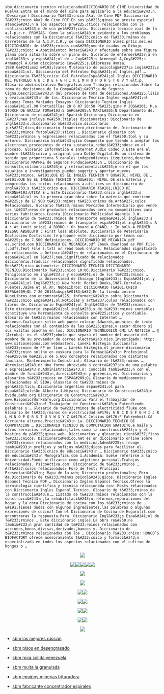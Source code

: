
```
sbm diccionario tecnico relacionadosDICCIONARIO DE CINE Universidad de Huelva Entra en el mundo del cine para aplicarlo a la educaci&#243;n. [Descargar] Diccionario T&#233;cnico Akal de Cine PDF Diccionario T&#233;cnico Akal de Cine PDF.En sus p&#225;ginas se presta especial atenci&#243;n a los aspectos pr&#225;cticos relacionados con la realizaci&#243;n de una pel&#237;cula. Diccionario tecnico vial de la a.l.p.c.r. PROVIAS. Como la soluci&#243;n evidente a los problemas relacionados con la.Diccionario T&#233;cnico de T&#233;rminos de Carreteras de la A.I.P.C.R.y se basa DICCIONARIO almez.pntic.mec.es DICCIONARIO: de t&#233;rminos com&#250;nmente usados en Dibujo T&#233;cnico: A.Abatimiento: Rotaci&#243;n efectuada sobre una figura plana para situarla sobre un plano de. Glosario de enfermer&#237;a en ingl&#233;s y espa&#241;ol de … Cuy&#225;s Armengol A,Cuy&#225;s Armengol A.Gran diccionario Cuy&#225;s.Edipresse Hymsa; 1988.G&#243;mez &#193;lvarez M.Glosario de psicolog&#237;a ingl&#233;s espa&#241;ol. Diccionario del Petroleo Espa&#241;ol Ingles.pdf … Diccionario T&#233;cnico: Del PetroleoEspa&#241;ol Ingles DICCIONARIO DEL PETROLEO A B C D E F G H I K L M N O P Q R S T U V Y &lt;p. Glosario administrativo Monografias.com Trabajos relacionados.Sobre la toma de decisiones de la Compa&#241;&#237;a de Seguros Cigna.Descripci&#243;n del proceso de toma de decisiones.An&#225;lisis y evaluaci&#243;n de las. Diccionario Tecnico Ingles espa&#241;ol Ensayos Temas Variados Ensayos: Diccionario Tecnico Ingles espa&#241;ol.00 Portadillas 28 6 07 20:50 P&#225;gina V JOS&#201; M.a STORCH DE GRACIA TOM&#193;S GARC&#205;A MART&#205;N Departamento de. Diccionario de espa&#241;ol Spanish Dictionary Diccionario en l&#237;nea incluye m&#250;ltiples diccionarios: Diccionario de ingl&#233;s,diccionario m&#233;dico,diccionario jur&#237;dico,diccionario financiero,diccionario de. Diccionario de t&#233;rminos futbol&#237;sticos … Diccionario glosario con t&#233;erminos y expresiones relacionadas con el f&#250;tbol y su entorno. Diccionario biol&#243;gico Compuesto que tiende a aceptar los electrones procedentes de otra sustancia,reduci&#233;ndose en el proceso. Glosario Informatica e Internet Audio Codec 3.Este era el nombre t&#233;cnico y original para Dolby Digital.Es un sistema de sonido que proporciona 5 canales independientes (izquierdo,derecho. Diccionario MAPFRE de Seguros Fundaci&#243;n … Diccionario de consulta,colaboraci&#243;n y retroalimentaci&#243;n en el que los usuarios e investigadores pueden sugerir y aportar nuevos t&#233;rminos. &#191;QUE ES EL INGLES TECNICO Y QU&#201; NIVEL DE … &#191;QUE ES EL INGLES TECNICO Y QU&#201; NIVEL DE.esa materia y comprendas los textos relacionados a.utilices un diccionario de ingl&#233;s t&#233;cnico que. DICCIONARIO T&#201;CNICO DE AERON&#193;UTICA E … Este Diccionario t&#233;cnico ingl&#233;s espa&#241;ol es la primera gran obra sobre la materia que contiene m&#225;s de 17.900 t&#233;rminos t&#233;cnicos de.Art&#237;culos Relacionados. Glosario T&#233;rminos Mercadeo Intermediario que vende las l&#237;neas de productos relacionados pero no competitivos para varios fabricantes.Cuenta.(Diccionario Publicidad Agencia J.W. Diccionario de t&#233;rminos de transporte espa&#241;ol ingl&#233;s Diccionario de t&#233;rminos de transporte espa&#241;ol ingl&#233;s A A : At (unit price).A BORDO : On board.A GRANEL : In bulk.A PRIMER RIESGO ABSOLUTO : First loss absolute. Diccionario de Veterinaria Doctissimo Doctissimo te propone este diccionario por temas con m&#225;s de 7.500 definiciones. DICCIONARIO DE MECANICA.pdf es.scribd.com DICCIONARIO DE MECANICA.pdf Ebook download as PDF File (.pdf),Text File (.txt) or read book online. Relacionados significado de relacionados … Definici&#243;n de relacionados en el Diccionario de espa&#241;ol en l&#237;nea.Significado de relacionados diccionario.traducir relacionados significado relacionados. Mec&#225;nica Automotriz: DICCIONARIO TECNICO DICCIONARIO TECNICO.Diccionario T&#233;cnico 10:06.Diccionario T&#233;cnico. Miniglosario en ingl&#233;s y espa&#241;ol de los t&#233;rminos … Diccionario de la Universidad de Chicago (Ingl&#233;s Espa&#241;ol y Espa&#241;ol Ingl&#233;s).New York: Rocket Books,1987.Corrales Fuentes,Jaime et al.An. NubeLibros: DICCIONARIO T&#201;CNICO ESPA&#209;OL 7 26 2014&nbsp;&#0183;&#32;En la tienda online NubeLibros.com encontrar&#225; informaci&#243;n sobre Diccionario T&#233;cnico Espa&#241;ol.Noticias y art&#237;culos relacionados con Libros de. Diccionario Espa&#241;ol Ingl&#233;s de T&#233;rminos … Este diccionario espa&#241;ol ingl&#233;s de t&#233;rminos contables constituye una herramienta de consulta pr&#225;ctica y confiable. Glosario de t&#233;rminos relacionados con Internet … Adsense.Cualquier sitio web puede colocar Adwords,anuncios de texto relacionados con el contenido de las p&#225;ginas,y sacar dinero si sus visitas pinchan en los. DICCIONARIO TECNOLOGICO CMI LA NOTICIA … @ (Arroba): es el s&#237;mbolo que separa el nombre del usuario del nombre de su proveedor de correo electr&#243;nico.Investigado: http: www.sitiosespana.com webmasters. Laneki Hiztegia diccionario t&#233;cnico de FP on line … Laneki Hiztegia,el primer diccionario t&#233;cnico online en euskara para la Formaci&#243;n Profesional re&#250;ne m&#225;s de 5.600 conceptos relacionados con distintas familias. Mantenimiento Industrial: Glosario de t&#233;rminos … Abreviaci&#243;n: Una forma abreviada o contra&#237;da de una palabra o expresi&#243;n.Administraci&#243;n: Conocida tambi&#233;n con el nombre de funci&#243;n,direcci&#243;n y gerencia,es. Diccionarios y glosarios t&#233;cnicos en ESPA&#209;OL Glosario de medicamentos relacionados al SIDA; Glosario de t&#233;rminos de gen&#233;tica;.Diccionario argentino espa&#241;ol para espa&#241;olesDe Alberto J.Miyara; Diccionario de Construcci&#243;n bvsde.paho.org Diccionario de Construcci&#243;n www.HispanicsWorkSafe.org.Diccionario Para el Trabajador de Construcci&#243;nel Trabajador de Construcci&#243;n Entendiendo palabras y … Glosario de t&#233;rminos de electricidad fluke.com Glosario de t&#233;rminos de electricidad &#176; A B C D E F G H I J K L M N O P Q R S T U V W X Y Z &#176;C Celsius &#176;F Fahrenheit.CA Corriente alterna.Precisi&#243;n La. DICCIONARIO TECNICO DE COMPUTACION … DICCIONARIO TECNICO DE COMPUTACION GRATUITO.e mails y otros servicios relacionados,tales como la construcci&#243;n y el hosting de p&#225;ginas web. Diccionarios y glosarios cient&#237;ficos t&#233;cnicos. DiccionarioMedico.net es un diccionario online sobre t&#233;rminos relacionados con la medicina.Adem&#225;s recoge tambi&#233;n prefijos y sufijos m&#233;dicos para facilitar el. Diccionario t&#233;cnico de educaci&#243;n … Diccionario t&#233;cnico de educaci&#243;n Monografias.com 1.Academia: Suele referirse a la Universidad.Puede utilizarse como adjetivo: personal.Trabajos relacionados. PsicoActiva.com: Diccionario de t&#233;rminos … Art&#237;culos relacionados; Foro de Test; Principal Presentaci&#243;n; Mapa de la web; Directorio profesionales; Foro de.Diccionario de t&#233;rminos psicol&#243;gicos. Diccionario Ingles Espanol Tecnico PDF … Diccionario Ingles Espanol Tecnico.Ofrece la terminologia cientifica y tecnica relacionada con:.Posts relacionados con Diccionario Ingles Espanol Tecnico. Glosario de t&#233;rminos de la construcci&#243;n,… Listado de t&#233;rminos relacionados con la construcci&#243;n,la rehabilitaci&#243;n,reformas,reparaciones del hogar y la obra Diccionario de cocina con los t&#233;rminos de … &#191;Tienes dudas con algunos ingredientes,las palabras o algunas expresiones de cocina? Con el Diccionario de Cocina de Hogarutil.com encontraras la respuesta.Para. Diccionario Ingl&#233;s Espa&#241;ol de T&#233;rminos … Este diccionario ingles.La obra re&#250;ne tambi&#233;n gran cantidad de t&#233;rminos relacionados con acciones,bonos,divisas,derivados,bancos y. Diccionario de t&#233;rminos relacionados con los … Diccionario T&#233;cnico: HONGO`S BIOFACTORY ofrece asesoramiento t&#233;cnico y formaci&#243;n especializada en todos los aspectos relacionados con el cultivo de hongos o … 
```

<div align="center">

<a href="https://es-crusher.shibang-china.com/github&k=sbm+diccionario+tecnico+relacionados"><img src="https://static.shibang-china.com/es/crusher/logo.jpg"></a>

<a href="https://es-crusher.shibang-china.com/github&k=sbm+diccionario+tecnico+relacionados"><img src="https://static.shibang-china.com/es/crusher/index.jpg"></a><a href="https://es-crusher.shibang-china.com/material.htmlgithub&k=sbm+diccionario+tecnico+relacionados"><img src="https://static.shibang-china.com/es/crusher/material.jpg"></a><a href="https://es-crusher.shibang-china.com/application.htmlgithub&k=sbm+diccionario+tecnico+relacionados"><img src="https://static.shibang-china.com/es/crusher/application.jpg"></a><a href="https://es-crusher.shibang-china.com/aboutus.htmlgithub&k=sbm+diccionario+tecnico+relacionados"><img src="https://static.shibang-china.com/es/crusher/aboutus.jpg"></a><a href="https://es-crusher.shibang-china.com/contact.htmlgithub&k=sbm+diccionario+tecnico+relacionados"><img src="https://static.shibang-china.com/es/crusher/contact.jpg"></a>

<a href="https://es-crusher.shibang-china.com/github&k=sbm+diccionario+tecnico+relacionados"><img src="https://static.shibang-china.com/es/crusher/banner.jpg"></a>

<a href="https://swt.shibang-china.com/github&k=sbm+diccionario+tecnico+relacionados"><img src="https://static.shibang-china.com/es/crusher/text.jpg"></a>

<a href="https://swt.shibang-china.com/github&k=sbm+diccionario+tecnico+relacionados"><img src="https://static.shibang-china.com/es/crusher/chat.jpg"></a><a href="https://es-crusher.shibang-china.com/contact.htmlgithub&k=sbm+diccionario+tecnico+relacionados"><img src="https://static.shibang-china.com/es/crusher/message.jpg"></a>

<a href="https://es-crusher.shibang-china.com/products/pe.htmlgithub&k=sbm+diccionario+tecnico+relacionados"><img src="https://static.shibang-china.com/es/crusher/pe.jpg"></a><a href="https://es-crusher.shibang-china.com/products/pf.htmlgithub&k=sbm+diccionario+tecnico+relacionados"><img src="https://static.shibang-china.com/es/crusher/pf.jpg"></a>

<a href="https://es-crusher.shibang-china.com/products/hpt.htmlgithub&k=sbm+diccionario+tecnico+relacionados"><img src="https://static.shibang-china.com/es/crusher/hpt.jpg"></a><a href="https://es-crusher.shibang-china.com/products/vsi.htmlgithub&k=sbm+diccionario+tecnico+relacionados"><img src="https://static.shibang-china.com/es/crusher/vsi.jpg"></a>

<a href="https://es-crusher.shibang-china.com/products/klv.htmlgithub&k=sbm+diccionario+tecnico+relacionados"><img src="https://static.shibang-china.com/es/crusher/klv.jpg"></a><a href="https://es-crusher.shibang-china.com/products/portable.htmlgithub&k=sbm+diccionario+tecnico+relacionados"><img src="https://static.shibang-china.com/es/crusher/portable.jpg"></a>

<a href="https://swt.shibang-china.com/github&k=sbm+diccionario+tecnico+relacionados"><img src="https://static.shibang-china.com/es/crusher/case.jpg"></a>

</div>


* [sbm los mejores russian](sbm%20los%20mejores%20russian.md)

* [sbm pisos en desengrasado](sbm%20pisos%20en%20desengrasado.md)

* [sbm roca solida venezuela](sbm%20roca%20solida%20venezuela.md)

* [sbm multa la granulada](sbm%20multa%20la%20granulada.md)

* [sbm equipos minerias trituradora](sbm%20equipos%20minerias%20trituradora.md)

* [sbm fabricante concentrador espirales](sbm%20fabricante%20concentrador%20espirales.md)
